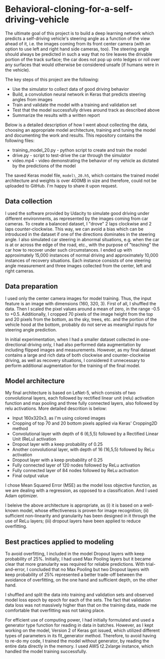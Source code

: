 # Behavioral-cloning-for-a-self-driving-vehicle

The ultimate goal of this project is to build a deep learning network which predicts a self-driving vehicle's steering angle as a function of the view ahead of it, i.e. the images coming from its front center camera (with an option to use left and right hand side cameras, too). The steering angle should always be predicted in such a way that no tire leaves the drivable portion of the track surface; the car does not pop up onto ledges or roll over any surfaces that would otherwise be considered unsafe (if humans were in the vehicle). 

The key steps of this project are the following:

* Use the simulator to collect data of good driving behavior
* Build, a convolution neural network in Keras that predicts steering angles from images
* Train and validate the model with a training and validation set
* Test that the model successfully drives around track as described above
* Summarize the results with a written report

Below is a detailed description of how I went about collecting the data, choosing an appropriate model architecture, training and tuning the model and documenting the work and results. This repository contains the following files:

* training\_model\_20.py - python script to create and train the model
* drive.py - script to test-drive the car through the simulator
* video.mp4 - video demonstrating the behavior of my vehicle as dictated by the predictions of the model 

The saved Keras model file, `model\_20.h5`, which contains the trained model architecture and weights is over 400MB in size and therefore, could not be uploaded to GitHub. I'm happy to share it upon request. 

## Data collection

I used the software provided by Udacity to simulate good driving under different environments, as represented by the images coming from car cameras. To create a balanced dataset, I "drove" 2 laps clockwise and 2 laps counter-clockwise. This way, we can avoid a bias which can be introduced in the dataset if one of the directions dominates in the steering angle. I also simulated car steering in abnormal situations, e.g. when the car is at or across the edge of the road, etc., with the purpose of "teaching" the car how to recover under such circumstances. I ended up with approximately 15,000 instances of normal driving and approximately 10,000 instances of recovery situations. Each instance consists of one steering angle measurement and three images collected from the center, left and right cameras.

## Data preparation 

I used only the center camera images for model training. Thus, the input feature is an image with dimensions (160, 320, 3). First of all, I shuffled the data. Then I scaled the pixel values around a mean of zero, in the range -0.5 to +0.5. Additionally, I cropped 70 pixels of the image height from the top and 20 pixels from the bottom, as the sky, trees, etc. and the portion of the vehicle hood at the bottom, probably do not serve as meanigful inputs for steering angle prediction. 

In initial experimentation, when I had a smaller dataset collected in one-directional driving only, I had also performed data augmentation by including flipped images and measurements. However, as my final dataset contains a large and rich data of both clockwise and counter-clockwise driving, as well as recovery situations, I considered it unnecessary to perform additional augmentation for the training of the final model. 

## Model architecture 

My final architecture is based on LeNet-5, which consists of two convolutional layers, each followed by rectified linear unit (relu) activation function and max pooling and three fully connected layers, also followed by relu activations. More detailed descrition is below:

* Input 160x320x3, as I'm using colored images
* Cropping of top 70 and 20 bottom pixels applied via Keras' Cropping2D method
* Convolutional layer with depth of 6 (6,5,5) followed by a Rectified Linear Unit (ReLu) activation
* Dropout layer with a keep probability of 0.25
* Another convolutional layer, with depth of 16 (16,5,5) followed by ReLu activation 
* Dropout layer with a keep probability of 0.25
* Fully connected layer of 120 nodes followed by ReLu activation
* Fully connected layer of 84 nodes followed by ReLu activation
* Final output value

I chose Mean Squared Error (MSE) as the model loss objective function, as we are dealing with a regression, as opposed to a classification. And I used Adam optimizer.  

I beleive the above architecture is appropriate, as (i) it is based on a well-known model, whose effectiveness is proven for image recognition; (ii) sufficient non-linearity and granularity has been designed in it through the use of ReLu layers; (iii) dropout layers have been applied to reduce overfitting. 

## Best practices applied to modeling 

To avoid overfitting, I included in the model Dropout layers with keep probability of 25%. Initially, I had used Max Pooling layers but it became clear that more granularity was required for reliable predictions. With trial-and-error, I concluded that no Max Pooling but two Dropout layers with keep probability of 25% represented a better trade-off between the avoidance of overfitting, on the one hand and sufficient depth, on the other hand. 

I shuffled and split the data into training and validation sets and observed model loss epoch by epoch for each of the sets. The fact that validation data loss was not massively higher than that on the training data, made me comfortable that overfitting was not taking place. 

For efficient use of computing power, I had initially formulated and used a generator type function for reading in data in batches. However, as I kept working on the model, Version 2 of Keras got issued, which utilized different types of parameters in its fit\_generator method. Therefore, to avoid having to re-do my code, I trained the model without generator, by reading the entire data directly in the memory. I used AWS t2.2xlarge instance, which handled the model training successfully.  
